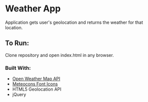 # Weather App
Application gets user's geolocation and returns the weather for that location.

## To Run:
Clone repository and open index.html in any browser.

### Built With:
- [Open Weather Map API](http://openweathermap.org/)
- [Meteocons Font Icons](http://www.alessioatzeni.com/meteocons/)
- HTML5 Geolocation API
- jQuery